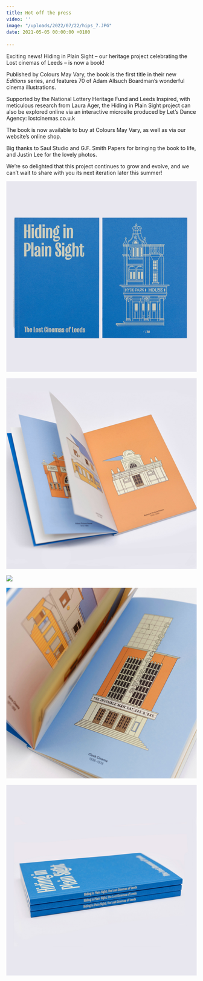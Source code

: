 ```yaml
---
title: Hot off the press
video: ''
image: "/uploads/2022/07/22/hips_7.JPG"
date: 2021-05-05 00:00:00 +0100

---
```

Exciting news! Hiding in Plain Sight – our heritage project celebrating the Lost cinemas of Leeds – is now a book!

Published by Colours May Vary, the book is the first title in their new *Editions* series, and features 70 of Adam Allsuch Boardman’s wonderful cinema illustrations.

Supported by the National Lottery Heritage Fund and Leeds Inspired, with meticulous research from Laura Ager, the Hiding in Plain Sight project can also be explored online via an interactive microsite produced by Let’s Dance Agency: lostcinemas.co.u.k

The book is now available to buy at Colours May Vary, as well as via our website’s online shop.

Big thanks to Saul Studio and G.F. Smith Papers for bringing the book to life, and Justin Lee for the lovely photos.

We’re so delighted that this project continues to grow and evolve, and we can’t wait to share with you its next iteration later this summer!

![](/uploads/2022/07/22/hips_8.JPG)

![](/uploads/2022/07/22/hips_5.JPG)

![](/uploads/2022/07/22/hips_1.JPG)

![](/uploads/2022/07/22/hips_2.JPG)

![](/uploads/2022/07/22/hips_6.JPG)